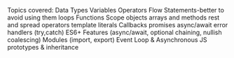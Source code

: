 Topics covered:
Data Types
Variables
Operators
Flow Statements-better to avoid using them
loops
Functions
Scope
objects
arrays and methods
rest and spread operators
template literals
Callbacks
promises
async/await
error handlers (try,catch)
ES6+ Features (async/await, optional chaining, nullish coalescing)
Modules (import, export)
Event Loop & Asynchronous JS
prototypes & inheritance

